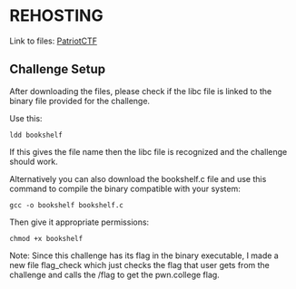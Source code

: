 # REHOSTING

Link to files: [PatriotCTF](https://github.com/MasonCompetitiveCyber/PatriotCTF2023/blob/main/pwn/bookshelf)

## Challenge Setup
After downloading the files, please check if the libc file is linked to the binary file provided for the challenge.

Use this:
```
ldd bookshelf
```

If this gives the file name then the libc file is recognized and the challenge should work.

Alternatively you can also download the bookshelf.c file and use this command to compile the binary compatible with your system:
```
gcc -o bookshelf bookshelf.c
```
Then give it appropriate permissions:
```
chmod +x bookshelf
```

Note: Since this challenge has its flag in the binary executable, I made a new file flag_check which just checks the flag that user gets from the challenge and calls the /flag to get the pwn.college flag.